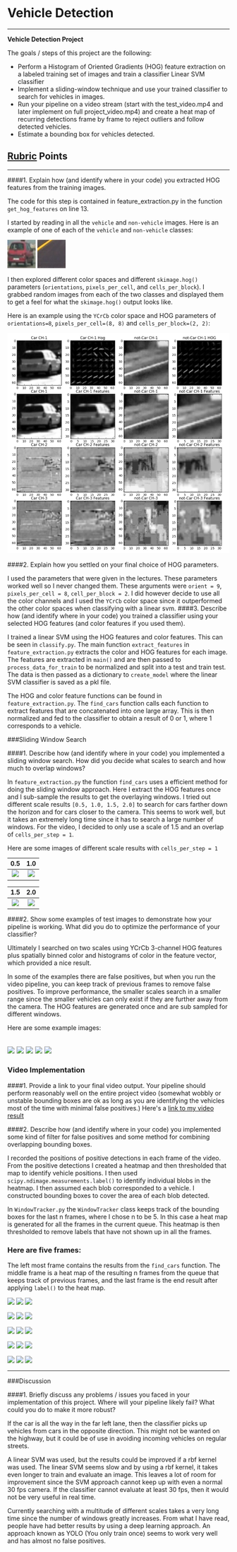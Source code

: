 # Vehicle Detection

---

**Vehicle Detection Project**

The goals / steps of this project are the following:

* Perform a Histogram of Oriented Gradients (HOG) feature extraction on a labeled training set of images and train a classifier Linear SVM classifier
* Implement a sliding-window technique and use your trained classifier to search for vehicles in images.
* Run your pipeline on a video stream (start with the test_video.mp4 and later implement on full project_video.mp4) and create a heat map of recurring detections frame by frame to reject outliers and follow detected vehicles.
* Estimate a bounding box for vehicles detected.

[//]: # (Image References)
[image1]: ./examples/car_not_car.png
[image2]: ./examples/HOG_example.jpg
[image3]: ./examples/sliding_windows.jpg
[image4]: ./examples/sliding_window.jpg
[image5]: ./examples/bboxes_and_heat.png
[image6]: ./examples/labels_map.png
[image7]: ./examples/output_bboxes.png
[video1]: ./project_video.mp4

[car_img]: ./examples/car_img.png
[noncar_img]: ./examples/noncar_img.png
[0.5]: ./examples/0.5.jpg
[1.0]: ./examples/1.0.jpg
[1.5]: ./examples/1.5.jpg
[2.0]: ./examples/2.0.jpg

[test-0]: ./examples/test-0.jpg
[test-2]: ./examples/test-2.jpg
[test-3]: ./examples/test-3.jpg
[test-4]: ./examples/test-4.jpg
[test-5]: ./examples/test-5.jpg

[proc-1-org]: ./examples/org-1.jpg
[proc-1-heat]: ./examples/process-heat-1.jpg
[proc-1-res]: ./examples/process-result-1.jpg
[proc-2-org]: ./examples/org-2.jpg
[proc-2-heat]: ./examples/process-heat-2.jpg
[proc-2-res]: ./examples/process-result-2.jpg
[proc-3-org]: ./examples/org-3.jpg
[proc-3-heat]: ./examples/process-heat-3.jpg
[proc-3-res]: ./examples/process-result-3.jpg
[proc-4-org]: ./examples/org-4.jpg
[proc-4-heat]: ./examples/process-heat-4.jpg
[proc-4-res]: ./examples/process-result-4.jpg
[proc-5-org]: ./examples/org-5.jpg
[proc-5-heat]: ./examples/process-heat-5.jpg
[proc-5-res]: ./examples/process-result-5.jpg



## [Rubric](https://review.udacity.com/#!/rubrics/513/view) Points

---

####1. Explain how (and identify where in your code) you extracted HOG features from the training images.

The code for this step is contained in feature_extraction.py in the function `get_hog_features` on line 13.

I started by reading in all the `vehicle` and `non-vehicle` images.  Here is an example of one of each of the `vehicle` and `non-vehicle` classes:

![alt text][car_img] ![alt_text][noncar_img]

I then explored different color spaces and different `skimage.hog()` parameters (`orientations`, `pixels_per_cell`, and `cells_per_block`).  I grabbed random images from each of the two classes and displayed them to get a feel for what the `skimage.hog()` output looks like.

Here is an example using the `YCrCb` color space and HOG parameters of `orientations=8`, `pixels_per_cell=(8, 8)` and `cells_per_block=(2, 2)`:


![alt text][image2]

####2. Explain how you settled on your final choice of HOG parameters.

I used the parameters that were given in the lectures.  These parameters worked well so I never changed them.
These arguments were `orient = 9`, `pixels_per_cell = 8`, `cell_per_block = 2`.  I did however decide to use all 
the color channels and I used the `YCrCb` color space since it outperformed the other color spaces when classifying with 
a linear svm.
####3. Describe how (and identify where in your code) you trained a classifier using your selected HOG features (and color features if you used them).

I trained a linear SVM using the HOG features and color features.  This can be seen in `classify.py`.  The main function
`extract_features` in `feature_extraction.py` extracts the color and HOG features for each image.  The features
are extracted in `main()` and are then passed to `process_data_for_train` to be normalized and split
into a test and train test.  The data is then passed as a dictionary to `create_model` where the linear SVM classifier
is saved as a pkl file.  

The HOG and color feature functions can be found in `feature_extraction.py`.  The `find_cars` function calls each function to
extract features that are concatenated into one large array.  This is then normalized and fed to the classifier to obtain a result
of 0 or 1, where 1 corresponds to a vehicle.

###Sliding Window Search

####1. Describe how (and identify where in your code) you implemented a sliding window search.  How did you decide what scales to search and how much to overlap windows?

In `feature_extraction.py` the function `find_cars` uses a efficient method for doing the sliding window approach.
Here I extract the HOG features once and I sub-sample the results to get the overlaying windows.  I tried out different scale results 
`[0.5, 1.0, 1.5, 2.0]` to search for cars farther down the horizon and for cars closer to the camera.  This seems to work well,
but it takes an extremely long time since it has to search a large number of windows.  For the video, I decided to only use
a scale of 1.5 and an overlap of `cells_per_step = 1`.

Here are some images of different scale results with `cells_per_step = 1`

0.5       |  1.0 
:--------:|:---------:
![][0.5]  |  ![][1.0]


1.5       |  2.0
:--------:|:---------:
![][1.5]  |  ![][2.0]


####2. Show some examples of test images to demonstrate how your pipeline is working.  What did you do to optimize the performance of your classifier?

Ultimately I searched on two scales using YCrCb 3-channel HOG features plus spatially binned color and histograms of color 
in the feature vector, which provided a nice result.  

In some of the examples there are false positives, but when you run the video pipeline, you can keep track of previous
frames to remove false positives.
To improve performance, the smaller scales search in a smaller range since the smaller vehicles can only exist if they
are further away from the camera.  The HOG features are generated once and are sub sampled for different windows.

Here are some example images:


![][test-0]   ![][test-2]
![][test-3]   ![][test-4]
![][test-5]
---

### Video Implementation

####1. Provide a link to your final video output.  Your pipeline should perform reasonably well on the entire project video (somewhat wobbly or unstable bounding boxes are ok as long as you are identifying the vehicles most of the time with minimal false positives.)
Here's a [link to my video result](./project_output.mp4)


####2. Describe how (and identify where in your code) you implemented some kind of filter for false positives and some method for combining overlapping bounding boxes.

I recorded the positions of positive detections in each frame of the video.
From the positive detections I created a heatmap and then thresholded that map to identify vehicle positions.
I then used `scipy.ndimage.measurements.label()` to identify individual blobs in the heatmap.
I then assumed each blob corresponded to a vehicle.  I constructed bounding boxes to cover the area of each blob detected.  

In `WindowTracker.py` the `WindowTracker` class keeps track of the bounding boxes for the last n frames, where I 
chose n to be 5.  In this case a heat map is generated for all the frames in the current queue.  This heatmap is then
thresholded to remove labels that have not shown up in all the frames.

### Here are five frames:
The left most frame contains the results from the `find_cars` function.  The middle frame is a heat map of the resulting 
n frames from the queue that keeps track of previous frames, and the last frame is the end result after applying
`label()` to the heat map.

![][proc-1-org] ![][proc-1-heat] ![][proc-1-res]

![][proc-2-org] ![][proc-2-heat] ![][proc-2-res]

![][proc-3-org] ![][proc-3-heat] ![][proc-3-res]

![][proc-4-org] ![][proc-4-heat] ![][proc-4-res]

![][proc-5-org] ![][proc-5-heat] ![][proc-5-res]


---

###Discussion

####1. Briefly discuss any problems / issues you faced in your implementation of this project.  Where will your pipeline likely fail?  What could you do to make it more robust?

If the car is all the way in the far left lane, then the classifier picks up vehicles from cars in the 
opposite direction.  This might not be wanted on the highway, but it could be of use in avoiding incoming vehicles 
on regular streets.

A linear SVM was used, but the results could be improved if a rbf kernel was used.  The linear SVM seems slow
and by using a rbf kernel, it takes even longer to train and evaluate an image.  This leaves a lot of room for improvement
since the SVM approach cannot keep up with even a normal 30 fps camera.  If the classifier cannot evaluate at least 30
fps, then it would not be very useful in real time.

Currently searching with a multitude of different scales takes a very long time since the number of windows greatly 
increases. From what I have read, people have had better results by using a deep learning approach.  An approach
known as YOLO (You only train once) seems to work very well and has almost no false positives.